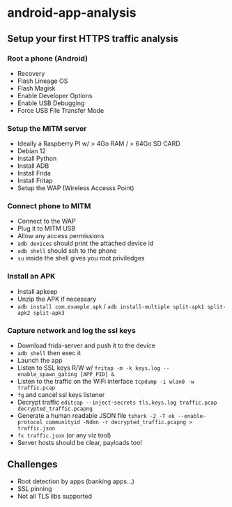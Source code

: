 # android-app-analysis

## Setup your first HTTPS traffic analysis

### Root a phone (Android)
- Recovery
- Flash Lineage OS
- Flash Magisk
- Enable Developer Options
- Enable USB Debugging
- Force USB File Transfer Mode

### Setup the MITM server
- Ideally a Raspberry PI w/ > 4Go RAM / > 64Go SD CARD
- Debian 12
- Install Python
- Install ADB
- Install Frida
- Install Fritap
- Setup the WAP (Wireless Accesss Point)

### Connect phone to MITM
- Connect to the WAP
- Plug it to MITM USB
- Allow any access permissions
- `adb devices` should print the attached device id
- `adb shell` should ssh to the phone
- `su` inside the shell gives you root priviledges

### Install an APK
- Install apkeep
- Unzip the APK if necessary
- `adb install com.example.apk` / `adb install-multiple split-apk1 split-apk2 split-apk3`

### Capture network and log the ssl keys
- Download frida-server and push it to the device
- `adb shell` then exec it
- Launch the app
- Listen to SSL keys R/W w/ `fritap -m -k keys.log --enable_spawn_gating [APP_PID] &`
- Listen to the traffic on the WiFi interface `tcpdump -i wlan0 -w traffic.pcap`
- `fg` and cancel ssl keys listener
- Decrypt traffic `editcap --inject-secrets tls,keys.log traffic.pcap decrypted_traffic.pcapng`
- Generate a human readable JSON file `tshark -2 -T ek --enable-protocol communityid -Ndmn -r decrypted_traffic.pcapng > traffic.json`
- `fx traffic.json` (or any viz tool)
- Server hosts should be clear, payloads too!

## Challenges
- Root detection by apps (banking apps...)
- SSL pinning
- Not all TLS libs supported
